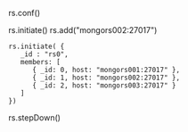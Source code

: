 rs.conf()

rs.initiate()
rs.add("mongors002:27017")

```
rs.initiate( {
   _id : "rs0",
   members: [
      { _id: 0, host: "mongors001:27017" },
      { _id: 1, host: "mongors002:27017" },
      { _id: 2, host: "mongors003:27017" }
   ]
})
```

rs.stepDown()
